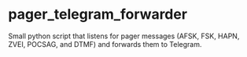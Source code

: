 # pager_telegram_forwarder
Small python script that listens for pager messages (AFSK, FSK, HAPN, ZVEI, POCSAG, and DTMF) and forwards them to Telegram.
